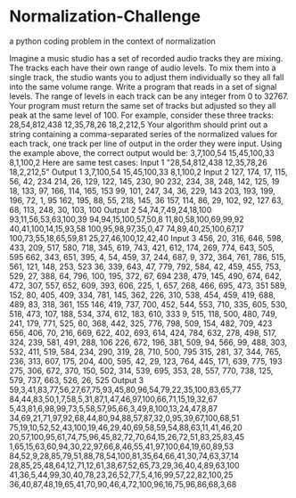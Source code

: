 # Normalization-Challenge
a python coding problem in the context of normalization

Imagine a music studio has a set of recorded audio tracks they are mixing. The tracks each have their own range of audio levels. To mix them into a single track, the studio wants you to adjust them individually so they all fall into the same volume range.
Write a program that reads in a set of signal levels. The range of levels in each track can be any integer from 0 to 32767. Your program must return the same set of tracks but adjusted so they all peak at the same level of 100.
For example, consider these three tracks:
28,54,812,438
12,35,78,26
18,2,212,5
Your algorithm should print out a string containing a comma-separated series of the normalized values for each track, one track per line of output in the order they were input.
Using the example above, the correct output would be:
3,7,100,54
15,45,100,33
8,1,100,2
Here are same test cases:
Input 1
"28,54,812,438 12,35,78,26 18,2,212,5"
Output 1
3,7,100,54
15,45,100,33
8,1,100,2
Input 2
127, 174, 17, 115, 56, 42, 234 214, 26, 129, 122, 145, 230, 90 232, 234, 38, 
248, 142, 125, 19 18, 133, 97, 166, 114, 165, 153 99, 101, 247, 34, 36, 229, 
143 203, 193, 199, 196, 72, 1, 95 162, 195, 88, 55, 218, 
145, 36 157, 114, 86, 29, 102,
92, 127 63, 68, 113, 248, 30, 103, 100
Output 2
54,74,7,49,24,18,100
93,11,56,53,63,100,39
94,94,15,100,57,50,8
11,80,58,100,69,99,92
40,41,100,14,15,93,58
100,95,98,97,35,0,47
74,89,40,25,100,67,17
100,73,55,18,65,59,81
25,27,46,100,12,42,40
Input 3
456, 20, 316, 646, 598, 433, 209, 517, 580, 718, 345, 619, 743, 421, 612, 174, 269, 774, 643, 505, 595 662, 343, 651, 395, 4, 54, 459, 37, 244, 687, 9, 372, 364, 761, 786, 515, 561, 121, 148, 253, 523 36, 339, 643, 47, 779, 792, 584, 42, 459, 455, 753, 529, 27, 388, 64, 796, 100, 195, 372, 67, 694 238, 479, 145, 490, 674, 642, 472, 307, 557, 652, 609, 393, 606, 225, 1, 657, 268, 466, 695, 473, 351 589, 152, 80, 405, 409, 334, 781, 145, 362, 226, 310, 538, 454, 459, 419, 688, 489, 83, 318, 361, 155 146, 419, 737, 700, 452, 544, 553, 710, 335, 605, 530, 518, 473, 107, 188, 534, 374, 612, 183, 610, 333 9, 515, 118, 500, 480, 749, 241, 179, 771, 525, 60, 368, 442, 325, 776, 798, 509, 154, 482, 709, 423 656, 406, 70, 216, 669, 622, 402, 693, 614, 424, 784, 632, 278, 498, 517, 324, 239, 581, 491, 288, 106 226, 672, 196, 381, 509, 94, 566, 99, 488, 303, 532, 411, 519, 584, 234, 290, 319, 28, 710, 500, 795 315, 281, 37, 344, 765, 236, 313, 607, 175, 204, 400, 595, 42, 29, 123, 764, 445, 171, 639, 775, 193 275, 306, 672, 370, 150, 502, 314, 539, 695, 353, 28, 557, 770, 738, 125, 579, 737, 663, 526, 26, 525
Output 3
59,3,41,83,77,56,27,67,75,93,45,80,96,54,79,22,35,100,83,65,77
84,44,83,50,1,7,58,5,31,87,1,47,46,97,100,66,71,15,19,32,67
5,43,81,6,98,99,73,5,58,57,95,66,3,49,8,100,13,24,47,8,87
34,69,21,71,97,92,68,44,80,94,88,57,87,32,0,95,39,67,100,68,51
75,19,10,52,52,43,100,19,46,29,40,69,58,59,54,88,63,11,41,46,20
20,57,100,95,61,74,75,96,45,82,72,70,64,15,26,72,51,83,25,83,45
1,65,15,63,60,94,30,22,97,66,8,46,55,41,97,100,64,19,60,89,53
84,52,9,28,85,79,51,88,78,54,100,81,35,64,66,41,30,74,63,37,14
28,85,25,48,64,12,71,12,61,38,67,52,65,73,29,36,40,4,89,63,100
41,36,5,44,99,30,40,78,23,26,52,77,5,4,16,99,57,22,82,100,25
36,40,87,48,19,65,41,70,90,46,4,72,100,96,16,75,96,86,68,3,68
